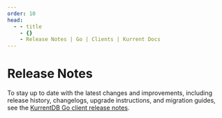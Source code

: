 ```yaml
---
order: 10
head:
  - - title
    - {}
    - Release Notes | Go | Clients | Kurrent Docs
---
```


# Release Notes

To stay up to date with the latest changes and improvements, including release history, changelogs, upgrade instructions, and migration guides, see the [KurrentDB Go client release notes](https://github.com/kurrent-io/KurrentDB-Client-Go/releases).